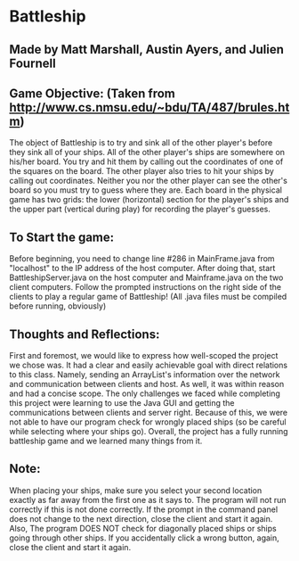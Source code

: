 # Battleship
## Made by Matt Marshall, Austin Ayers, and Julien Fournell

## Game Objective: (Taken from http://www.cs.nmsu.edu/~bdu/TA/487/brules.htm)

The object of Battleship is to try and sink all of the other player's before they sink all of your ships. All of the other player's ships are somewhere on his/her board.  You try and hit them by calling out the coordinates of one of the squares on the board.  The other player also tries to hit your ships by calling out coordinates.  Neither you nor the other player can see the other's board so you must try to guess where they are.  Each board in the physical game has two grids:  the lower (horizontal) section for the player's ships and the upper part (vertical during play) for recording the player's guesses. 

## To Start the game:
Before beginning, you need to change line #286 in MainFrame.java from "localhost" to the IP address of the host computer. After doing that, start BattleshipServer.java on the host computer and Mainframe.java on the two client computers. Follow the prompted instructions on the right side of the clients to play a regular game of Battleship! 
(All .java files must be compiled before running, obviously)

## Thoughts and Reflections:
First and foremost, we would like to express how well-scoped the project we chose was. It had a clear and easily achievable goal with direct relations to this class. Namely, sending an ArrayList's information over the network and communication between clients and host. As well, it was within reason and had a concise scope. The only challenges we faced while completing this project were learning to use the Java GUI and getting the communications between clients and server right. Because of this, we were not able to have our program check for wrongly placed ships (so be careful while selecting where your ships go). Overall, the project has a fully running battleship game and we learned many things from it.

##  Note:
When placing your ships, make sure you select your second location exactly as far away from the first one as it says to. The program will not run correctly if this is not done correctly. If the prompt in the command panel does not change to the next direction, close the client and start it again. Also, The program DOES NOT check for diagonally placed ships or ships going through other ships. If you accidentally click a wrong button, again, close the client and start it again. 